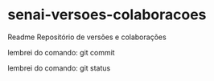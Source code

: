 # senai-versoes-colaboracoes

Readme Repositório de versões e colaborações

lembrei do comando: git commit

lembrei do comando: git status